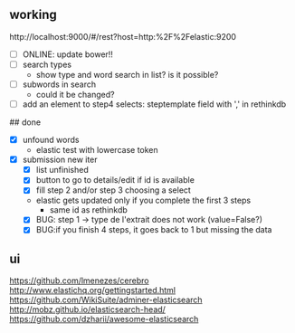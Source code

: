 
## working

http://localhost:9000/#/rest?host=http:%2F%2Felastic:9200
- [ ] ONLINE: update bower!!
- [ ] search types
    + show type and word search in list? is it possible?
- [ ] subwords in search
    + could it be changed?
- [ ] add an element to step4 selects: steptemplate field with ',' in rethinkdb

## done

- [x] unfound words
    + elastic test with lowercase token
- [x] submission new iter
    - [x] list unfinished
    - [x] button to go to details/edit if id is available
    - [x] fill step 2 and/or step 3 choosing a select
    + elastic gets updated only if you complete the first 3 steps
        * same id as rethinkdb
    - [x] BUG: step 1 -> type de l'extrait does not work (value=False?)
    - [x] BUG:if you finish 4 steps, it goes back to 1 but missing the data

## ui


https://github.com/lmenezes/cerebro
http://www.elastichq.org/gettingstarted.html
https://github.com/WikiSuite/adminer-elasticsearch
http://mobz.github.io/elasticsearch-head/
https://github.com/dzharii/awesome-elasticsearch